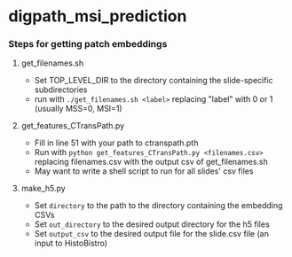 # digpath_msi_prediction

### Steps for getting patch embeddings
1. get_filenames.sh
    - Set TOP_LEVEL_DIR to the directory containing the slide-specific subdirectories
    - run with `./get_filenames.sh <label>` replacing "label" with 0 or 1 (usually MSS=0, MSI=1)

2. get_features_CTransPath.py
   - Fill in line 51 with your path to ctranspath.pth
   - Run with `python get_features_CTransPath.py <filenames.csv>` replacing filenames.csv with the output csv of get_filenames.sh
   - May want to write a shell script to run for all slides' csv files

3. make_h5.py
   - Set `directory` to the path to the directory containing the embedding CSVs
   - Set `out_directory` to the desired output directory for the h5 files
   - Set `output_csv` to the desired output file for the slide.csv file (an input to HistoBistro)
